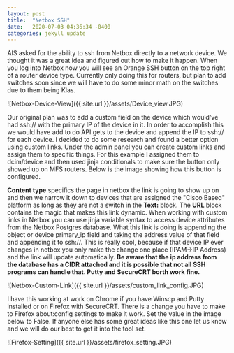 ```yaml
---
layout: post
title:  "Netbox SSH"
date:   2020-07-03 04:36:34 -0400
categories: jekyll update
---
```


AIS asked for the ability to ssh from Netbox directly to a network device. We thought it was a great idea and figured out how to make it happen. When you log into Netbox now you will see an Orange SSH button on the top right of a router device type. Currently only doing this for routers, but plan to add switches soon since we will have to do some minor math on the switches due to them being Klas.

![Netbox-Device-View]({{ site.url }}/assets/Device_view.JPG)

Our original plan was to add a custom field on the device which would've had ssh:// with the primary IP of the device in it. In order to accomplish this we would have add to do API gets to the device and append the IP to ssh:// for each device. I decided to do some research and found a better option using custom links. Under the admin panel you can create custom links and assign them to specific things. For this example I assigned them to dcim/device and then used jinja conditionals to make sure the button only showed up on MFS routers. Below is the image showing how this button is configured.

**Content type** specifics the page in netbox the link is going to show up on and then we narrow it down to devices that are assigned the "Cisco Based" platform as long as they are not a switch in the **Text:** block. The **URL** block contains the magic that makes this link dynamic. When working with custom links in Netbox you can use jinja variable syntax to access device attributes from the Netbox Postgres database. What this link is doing is appending the object or device primary_ip field and taking the address value of that field and appending it to ssh://. This is really cool, because if that device IP ever changes in netbox you only make the change one place (IPAM→IP Address) and the link will update automatically. **Be aware that the ip address from the database has a CIDR attached and it is possible that not all SSH programs can handle that. Putty and SecureCRT borth work fine.**

![Netbox-Custom-Link]({{ site.url }}/assets/custom_link_config.JPG)

I have this working at work on Chrome if you have Winscp and Putty installed or on Firefox with SecureCRT. There is a change you have to make to Firefox about:config settings to make it work. Set the value in the image below to False. If anyone else has some great ideas like this one let us know and we will do our best to get it into the tool set.

![Firefox-Setting]({{ site.url }}/assets/firefox_setting.JPG)
